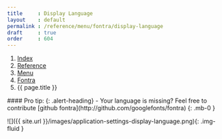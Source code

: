 ```yaml
---
title     : Display Language
layout    : default
permalink : /reference/menu/fontra/display-language
draft     : true
order     : 604
---
```


<nav aria-label="breadcrumb">
  <ol class="breadcrumb small">
    <li class="breadcrumb-item"><a href="{{ site.url }}">Index</a></li>
    <li class="breadcrumb-item"><a href="{{ site.url }}/reference">Reference</a></li>
    <li class="breadcrumb-item"><a href="{{ site.url }}/reference/menu">Menu</a></li>
    <li class="breadcrumb-item"><a href="{{ site.url }}/reference/menu/fontra">Fontra</a></li>
    <li class="breadcrumb-item active" aria-current="page">{{ page.title }}</li>
  </ol>
</nav>

<div class="alert alert-primary mt-3" role="alert" markdown='1'>
#### Pro tip: 
{: .alert-heading}
- Your language is missing? Feel free to contribute [github fontra](http://github.com/googlefonts/fontra)
{: .mb-0 }
</div>

![]({{ site.url }}/images/application-settings-display-language.png){: .img-fluid }
